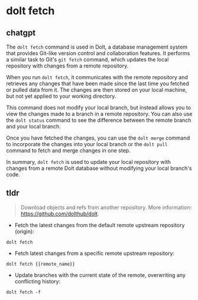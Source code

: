 # dolt fetch 
## chatgpt 
The `dolt fetch` command is used in Dolt, a database management system that provides Git-like version control and collaboration features. It performs a similar task to Git's `git fetch` command, which updates the local repository with changes from a remote repository.

When you run `dolt fetch`, it communicates with the remote repository and retrieves any changes that have been made since the last time you fetched or pulled data from it. The changes are then stored on your local machine, but not yet applied to your working directory.

This command does not modify your local branch, but instead allows you to view the changes made to a branch in a remote repository. You can also use the `dolt status` command to see the difference between the remote branch and your local branch.

Once you have fetched the changes, you can use the `dolt merge` command to incorporate the changes into your local branch or the `dolt pull` command to fetch and merge changes in one step.

In summary, `dolt fetch` is used to update your local repository with changes from a remote Dolt database without modifying your local branch's code. 

## tldr 
 
> Download objects and refs from another repository.
> More information: <https://github.com/dolthub/dolt>.

- Fetch the latest changes from the default remote upstream repository (origin):

`dolt fetch`

- Fetch latest changes from a specific remote upstream repository:

`dolt fetch {{remote_name}}`

- Update branches with the current state of the remote, overwriting any conflicting history:

`dolt fetch -f`
